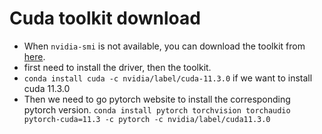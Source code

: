 # Cuda toolkit download

- When `nvidia-smi` is not available, you can download the toolkit from [here](https://docs.nvidia.com/cuda/cuda-installation-guide-microsoft-windows/index.html).
- first need to install the driver, then the toolkit.
- `conda install cuda -c nvidia/label/cuda-11.3.0` if we want to install cuda 11.3.0
- Then we need to go pytorch website to install the corresponding pytorch version. `conda install pytorch torchvision torchaudio pytorch-cuda=11.3 -c pytorch -c nvidia/label/cuda11.3.0`